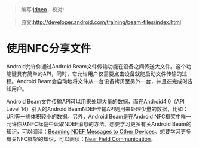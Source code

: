 > 编写:[jdneo](https://github.com/jdneo)，校对:

> 原文:<http://developer.android.com/training/beam-files/index.html>


# 使用NFC分享文件
Android允许你通过Android Beam文件传输功能在设备之间传送大文件。这个功能键具有简单的API，同时，它允许用户仅需要点击设备就能启动文件传输的过程。Android Beam会自动地将文件从一台设备拷贝至另外一台，并且在完成时告知用户。

Android Beam文件传输API可以用来处理大量的数据，而在Android4.0（API Level 14）引入的Android BeamNDEF传输API则用来处理少量的数据，比如：URI等一些体积较小的数据。另外，Android Beam是在Android NFC框架中唯一允许你从NFC标签中读取NDEF消息的方法。想要学习更多有关Android Beam的知识，可以阅读：[Beaming NDEF Messages to Other Devices](http://developer.android.com/guide/topics/connectivity/nfc/nfc.html#p2p)。想要学习更多有关NFC框架的知识，可以阅读：[Near Field Communication](http://developer.android.com/guide/topics/connectivity/nfc/index.html)。
